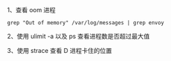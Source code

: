 1、查看 oom 进程

```
grep "Out of memory" /var/log/messages | grep envoy
```

2、使用 ulimit -a 以及 ps 查看进程数是否超过最大值

3、使用 strace 查看 D 进程卡住的位置

